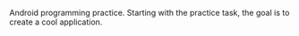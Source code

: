 Android programming practice.
Starting with the practice task, the goal is to create a cool application.
